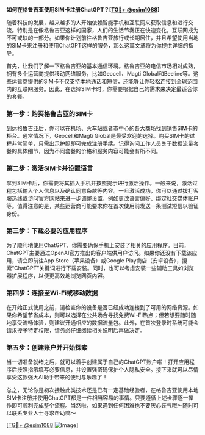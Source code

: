 **如何在格鲁吉亚使用SIM卡注册ChatGPT？[[TG💪+ @esim1088](https://t.me/s/esim1088)]**

随着科技的发展，越来越多的人开始依赖智能手机和互联网来获取信息和进行交流。特别是在像格鲁吉亚这样的国家，人们的生活节奏正在快速变化，互联网成为不可或缺的一部分。如果你计划前往格鲁吉亚旅行或长期居住，并且希望使用当地的SIM卡来注册和使用ChatGPT这样的服务，那么这篇文章将为你提供详细的指导。

首先，让我们了解一下格鲁吉亚的基本通信环境。格鲁吉亚的电信市场相对成熟，拥有多个运营商提供移动网络服务，比如Geocell、Magti Global和Beeline等。这些运营商提供的SIM卡不仅支持本地通话和短信，还能够让你轻松连接到全球范围内的互联网服务。因此，在选择SIM卡时，你需要根据自己的需求来决定最适合你的套餐。

### 第一步：购买格鲁吉亚的SIM卡

到达格鲁吉亚后，你可以在机场、火车站或者市中心的各大商场找到销售SIM卡的柜台。通常情况下，Geocell和Magti Global是最受欢迎的选择。购买SIM卡的过程非常简单，只需出示护照即可完成注册手续。记得询问工作人员关于数据流量套餐的具体细节，因为不同套餐的价格和服务内容可能会有所不同。

### 第二步：激活SIM卡并设置语言

拿到SIM卡后，你需要将其插入手机并按照提示进行激活操作。一般来说，激活过程包括输入个人信息以及确认同意条款等内容。一旦激活成功，你可以通过拨打客服热线或访问官方网站来进一步调整设置，例如更改语言偏好、绑定社交媒体账户等。值得注意的是，某些运营商可能要求你在首次使用前发送一条测试短信以验证身份。

### 第三步：下载必要的应用程序

为了顺利地使用ChatGPT，你需要确保手机上安装了相关的应用程序。目前，ChatGPT主要通过OpenAI官方推出的客户端供用户访问。如果你还没有下载该应用，请立即前往App Store（苹果设备）或Google Play商店（安卓设备），搜索“ChatGPT”关键词进行下载安装。同时，也可以考虑安装一些辅助工具如浏览器扩展程序，以便更高效地浏览网页内容。

### 第四步：连接至Wi-Fi或移动数据

在开始正式使用之前，请检查你的设备是否已经成功连接到了可用的网络资源。如果你希望节省成本，则可以选择在公共场合寻找免费Wi-Fi热点；但若想要随时随地享受流畅体验，则建议开通相应的数据流量包。此外，在首次登录时系统可能会请求授予特定权限，请务必仔细阅读相关说明后再做决定。

### 第五步：创建账户并开始探索

当一切准备就绪之后，就可以着手创建属于自己的ChatGPT账户啦！打开应用程序后按照指示填写必要信息，并设置强密码保护个人隐私安全。接下来就可以尽情享受这款强大AI助手带来的便利与乐趣了！

总之，无论你是初次接触此类技术还是已有一定基础经验者，在格鲁吉亚使用本地SIM卡注册并使用ChatGPT都是一件相当容易的事情。只要遵循上述步骤逐一操作即可顺利完成整个流程。当然啦，如果遇到任何困难也不要灰心丧气哦～随时可以联系专业人士寻求帮助嘛～

[[TG💪+ @esim1088](https://t.me/s/esim1088) ![Image](https://i.postimg.cc/4NQfJmqS/Snipaste-2025-05-13-00-14-12.png)]